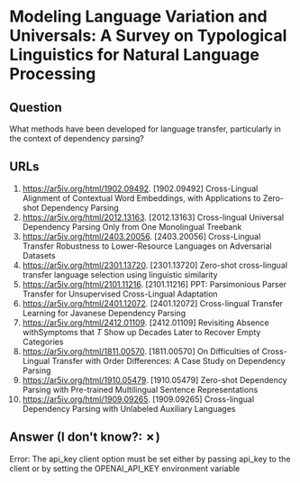# Modeling Language Variation and Universals: A Survey on Typological Linguistics for Natural Language Processing

## Question

What methods have been developed for language transfer, particularly in the context of dependency parsing?

## URLs

1. https://ar5iv.org/html/1902.09492. [1902.09492] Cross-Lingual Alignment of Contextual Word Embeddings, with Applications to Zero-shot Dependency Parsing
2. https://ar5iv.org/html/2012.13163. [2012.13163] Cross-lingual Universal Dependency Parsing Only from One Monolingual Treebank
3. https://ar5iv.org/html/2403.20056. [2403.20056] Cross-Lingual Transfer Robustness to Lower-Resource Languages on Adversarial Datasets
4. https://ar5iv.org/html/2301.13720. [2301.13720] Zero-shot cross-lingual transfer language selection using linguistic similarity
5. https://ar5iv.org/html/2101.11216. [2101.11216] PPT: Parsimonious Parser Transfer for Unsupervised Cross-Lingual Adaptation
6. https://ar5iv.org/html/2401.12072. [2401.12072] Cross-lingual Transfer Learning for Javanese Dependency Parsing
7. https://ar5iv.org/html/2412.01109. [2412.01109] Revisiting Absence withSymptoms that *T* Show up Decades Later to Recover Empty Categories
8. https://ar5iv.org/html/1811.00570. [1811.00570] On Difficulties of Cross-Lingual Transfer with Order Differences: A Case Study on Dependency Parsing
9. https://ar5iv.org/html/1910.05479. [1910.05479] Zero-shot Dependency Parsing with Pre-trained Multilingual Sentence Representations
10. https://ar5iv.org/html/1909.09265. [1909.09265] Cross-lingual Dependency Parsing with Unlabeled Auxiliary Languages

## Answer (I don't know?: ✗)

Error: The api_key client option must be set either by passing api_key to the client or by setting the OPENAI_API_KEY environment variable